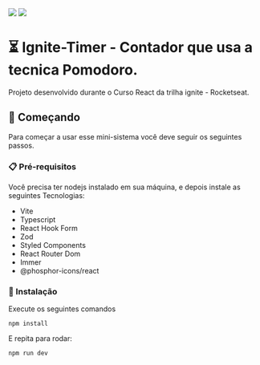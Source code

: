 <img src="https://i.imgur.com/ySMOh8O.png">
<img src="https://i.imgur.com/vPLeGpj.png">



# ⏳ Ignite-Timer - Contador que usa a tecnica Pomodoro.
Projeto desenvolvido durante o Curso React da trilha ignite - Rocketseat.



## 🚀 Começando

Para começar a usar esse mini-sistema você deve seguir os seguintes passos.  


### 📋 Pré-requisitos

Você precisa ter nodejs instalado em sua máquina, e depois instale as seguintes Tecnologias:

* Vite
* Typescript
* React Hook Form
* Zod
* Styled Components
* React Router Dom
* Immer
* @phosphor-icons/react




### 🔧 Instalação

Execute os seguintes comandos

```
npm install
```

E repita para rodar:

```
npm run dev
```
